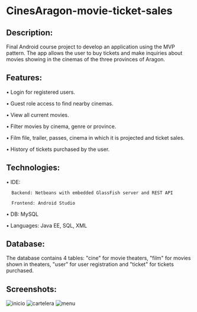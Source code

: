 # CinesAragon-movie-ticket-sales

## Description:

Final Android course project to develop an application using the MVP pattern. 
The app allows the user to buy tickets and make inquiries about movies showing in the cinemas of the three provinces of Aragon.

## Features:

  • Login for registered users.

  • Guest role access to find nearby cinemas.

  • View all current movies.

  • Filter movies by cinema, genre or province.

  • Film file, trailer, passes, cinema in which it is projected and ticket sales.

  • History of tickets purchased by the user.
  
## Technologies:

  • IDE:
    
      Backend: Netbeans with embedded GlassFish server and REST API
    
      Frontend: Android Studio
    
  • DB: MySQL

  • Languages: Java EE, SQL, XML
  
## Database:

The database contains 4 tables: "cine" for movie theaters, "film" for movies shown in theaters, "user" for user registration and "ticket" for tickets purchased.



## Screenshots:

![inicio](https://github.com/fdeazagra/CinesAragon-movie-ticket-sales/blob/main/Im%C3%A1genes_README/Screenshot_20211007-003941.jpg)
![cartelera](https://github.com/fdeazagra/CinesAragon-movie-ticket-sales/blob/main/Im%C3%A1genes_README/Screenshot_20211007-004041.jpg)
![menu](https://github.com/fdeazagra/CinesAragon-movie-ticket-sales/blob/main/Im%C3%A1genes_README/Screenshot_20211007-004149.jpg)
